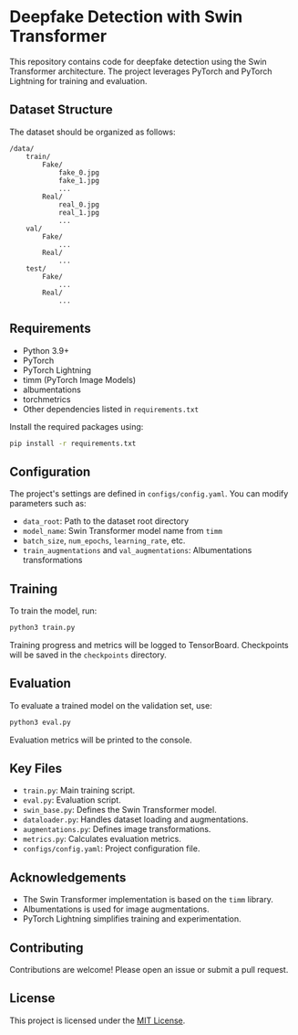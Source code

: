 # Deepfake Detection with Swin Transformer

This repository contains code for deepfake detection using the Swin Transformer architecture. The project leverages PyTorch and PyTorch Lightning for training and evaluation.

## Dataset Structure

The dataset should be organized as follows:

```
/data/
    train/
        Fake/
            fake_0.jpg
            fake_1.jpg
            ...
        Real/
            real_0.jpg
            real_1.jpg
            ...
    val/
        Fake/
            ...
        Real/
            ...
    test/
        Fake/
            ...
        Real/
            ...
```

## Requirements

* Python 3.9+
* PyTorch 
* PyTorch Lightning
* timm (PyTorch Image Models)
* albumentations
* torchmetrics
* Other dependencies listed in `requirements.txt`

Install the required packages using:

```bash
pip install -r requirements.txt
```

## Configuration

The project's settings are defined in `configs/config.yaml`. You can modify parameters such as:

* `data_root`: Path to the dataset root directory
* `model_name`: Swin Transformer model name from `timm`
* `batch_size`, `num_epochs`, `learning_rate`, etc.
* `train_augmentations` and `val_augmentations`: Albumentations transformations

## Training

To train the model, run:

```bash
python3 train.py
```

Training progress and metrics will be logged to TensorBoard. Checkpoints will be saved in the `checkpoints` directory.

## Evaluation

To evaluate a trained model on the validation set, use:

```bash
python3 eval.py
```

Evaluation metrics will be printed to the console.

## Key Files

* `train.py`: Main training script.
* `eval.py`: Evaluation script.
* `swin_base.py`: Defines the Swin Transformer model.
* `dataloader.py`: Handles dataset loading and augmentations.
* `augmentations.py`: Defines image transformations.
* `metrics.py`: Calculates evaluation metrics.
* `configs/config.yaml`: Project configuration file.

## Acknowledgements

* The Swin Transformer implementation is based on the `timm` library.
* Albumentations is used for image augmentations.
* PyTorch Lightning simplifies training and experimentation.

## Contributing

Contributions are welcome! Please open an issue or submit a pull request.

## License

This project is licensed under the [MIT License](LICENSE).
